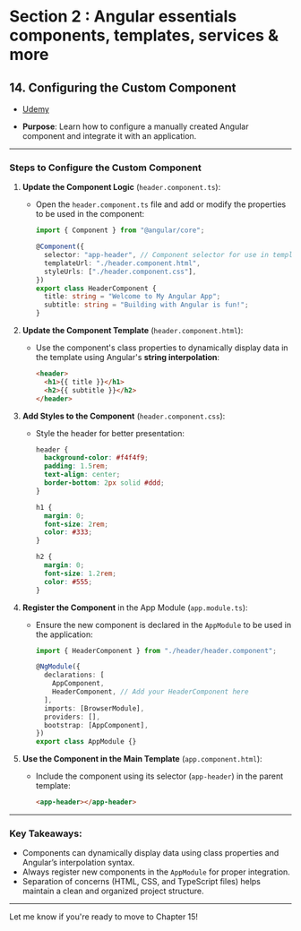# Section 2 : Angular essentials components, templates, services & more

## 14. Configuring the Custom Component

- [Udemy](https://www.udemy.com/course/the-complete-guide-to-angular-2/learn/lecture/43788468#overview)

- **Purpose**: Learn how to configure a manually created Angular component and integrate it with an application.

---

### Steps to Configure the Custom Component

1. **Update the Component Logic** (`header.component.ts`):

   - Open the `header.component.ts` file and add or modify the properties to be used in the component:

     ```typescript
     import { Component } from "@angular/core";

     @Component({
       selector: "app-header", // Component selector for use in templates
       templateUrl: "./header.component.html",
       styleUrls: ["./header.component.css"],
     })
     export class HeaderComponent {
       title: string = "Welcome to My Angular App";
       subtitle: string = "Building with Angular is fun!";
     }
     ```

2. **Update the Component Template** (`header.component.html`):

   - Use the component's class properties to dynamically display data in the template using Angular's **string interpolation**:
     ```html
     <header>
       <h1>{{ title }}</h1>
       <h2>{{ subtitle }}</h2>
     </header>
     ```

3. **Add Styles to the Component** (`header.component.css`):

   - Style the header for better presentation:

     ```css
     header {
       background-color: #f4f4f9;
       padding: 1.5rem;
       text-align: center;
       border-bottom: 2px solid #ddd;
     }

     h1 {
       margin: 0;
       font-size: 2rem;
       color: #333;
     }

     h2 {
       margin: 0;
       font-size: 1.2rem;
       color: #555;
     }
     ```

4. **Register the Component** in the App Module (`app.module.ts`):

   - Ensure the new component is declared in the `AppModule` to be used in the application:

     ```typescript
     import { HeaderComponent } from "./header/header.component";

     @NgModule({
       declarations: [
         AppComponent,
         HeaderComponent, // Add your HeaderComponent here
       ],
       imports: [BrowserModule],
       providers: [],
       bootstrap: [AppComponent],
     })
     export class AppModule {}
     ```

5. **Use the Component in the Main Template** (`app.component.html`):
   - Include the component using its selector (`app-header`) in the parent template:
     ```html
     <app-header></app-header>
     ```

---

### Key Takeaways:

- Components can dynamically display data using class properties and Angular’s interpolation syntax.
- Always register new components in the `AppModule` for proper integration.
- Separation of concerns (HTML, CSS, and TypeScript files) helps maintain a clean and organized project structure.

---

Let me know if you're ready to move to Chapter 15!
